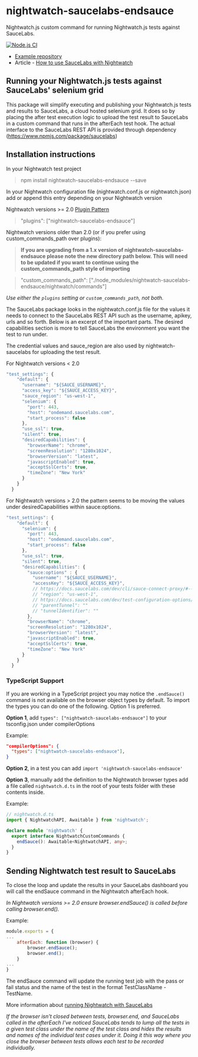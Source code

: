 # nightwatch-saucelabs-endsauce

Nightwatch.js custom command for running Nightwatch.js tests against SauceLabs.

[![Node.js CI](https://github.com/reallymello/nightwatch-saucelabs-endsauce/actions/workflows/node.js.yml/badge.svg)](https://github.com/reallymello/nightwatch-saucelabs-endsauce/actions/workflows/node.js.yml)

- [Example repository](https://github.com/reallymello/nightwatchTutorials/tree/master/sauceLabsExample)
- Article - [How to use SauceLabs with Nightwatch](https://www.davidmello.com/how-to-use-nightwatch-with-saucelabs/)

## Running your Nightwatch.js tests against SauceLabs' selenium grid

This package will simplify executing and publishing your Nightwatch.js tests and results to SauceLabs, a cloud hosted selenium grid. It does so by placing the after test execution logic to upload the test result to SauceLabs in a custom command that runs in the afterEach test hook. The actual interface to the SauceLabs REST API is provided through dependency (https://www.npmjs.com/package/saucelabs)

## Installation instructions

In your Nightwatch test project

> npm install nightwatch-saucelabs-endsauce --save

In your Nightwatch configuration file (nightwatch.conf.js or nightwatch.json) add or append this entry depending on your Nightwatch version

Nightwatch versions >= 2.0 [Plugin Pattern](https://nightwatchjs.org/guide/extending-nightwatch/adding-plugins.html#guide-container)

> "plugins": ["nightwatch-saucelabs-endsauce"]

Nightwatch versions older than 2.0 (or if you prefer using custom_commands_path over plugins):

>**If you are upgrading from a 1.x version of nightwatch-saucelabs-endsauce please note the new directory path below. This will need to be updated if you want to continue using the custom_commands_path style of importing**

> "custom_commands_path": ["./node_modules/nightwatch-saucelabs-endsauce/nightwatch/commands"]

_Use either the `plugins` setting or `custom_commands_path`, not both._

The SauceLabs package looks in the nightwatch.conf.js file for the values it needs to connect to the SauceLabs REST API such as the username, apikey, urls and so forth. Below is an excerpt of the important parts. The desired capabilities section is more to tell SauceLabs the environment you want the test to run under.

The credential values and sauce_region are also used by nightwatch-saucelabs for uploading the test result.

For Nightwatch versions < 2.0

```js
"test_settings": {
    "default": {
      "username": "${SAUCE_USERNAME}",
      "access_key": "${SAUCE_ACCESS_KEY}",
      "sauce_region": "us-west-1",
      "selenium": {
        "port": 443,
        "host": "ondemand.saucelabs.com",
        "start_process": false
      },
      "use_ssl": true,
      "silent": true,
      "desiredCapabilities": {
        "browserName": "chrome",
        "screenResolution": "1280x1024",
        "browserVersion": "latest",
        "javascriptEnabled": true,
        "acceptSslCerts": true,
        "timeZone": "New York"
      }
    }
  }
```

For Nightwatch versions > 2.0 the pattern seems to be moving the values under desiredCapabilities within sauce:options.

```js
"test_settings": {
    "default": {
      "selenium": {
        "port": 443,
        "host": "ondemand.saucelabs.com",
        "start_process": false
      },
      "use_ssl": true,
      "silent": true,
      "desiredCapabilities": {
        "sauce:options" : {
          "username": "${SAUCE_USERNAME}",
          "accessKey": "${SAUCE_ACCESS_KEY}",
          // https://docs.saucelabs.com/dev/cli/sauce-connect-proxy/#--region
          // "region": "us-west-1",
          // https://docs.saucelabs.com/dev/test-configuration-options/#tunnelidentifier
          // "parentTunnel": ""
          // "tunnelIdentifier": ""
        },
        "browserName": "chrome",
        "screenResolution": "1280x1024",
        "browserVersion": "latest",
        "javascriptEnabled": true,
        "acceptSslCerts": true,
        "timeZone": "New York"
      }
    }
  }
```

### TypeScript Support

If you are working in a TypeScript project you may notice the `.endSauce()` command is not available on the browser object types by default. To import the types you can do one of the following. Option 1 is preferred.

**Option 1**, add `types": ["nightwatch-saucelabs-endsauce"]` to your tsconfig.json under compilerOptions

Example:
```json
"compilerOptions": {
  "types": ["nightwatch-saucelabs-endsauce"],
}
```

**Option 2**, in a test you can add `import 'nightwatch-saucelabs-endsauce'`

**Option 3**, manually add the definition to the Nightwatch browser types add a file called `nightwatch.d.ts` in the root of your tests folder with these contents inside.

Example:
```ts
// nightwatch.d.ts
import { NightwatchAPI, Awaitable } from 'nightwatch';

declare module 'nightwatch' {
  export interface NightwatchCustomCommands {
    endSauce(): Awaitable<NightwatchAPI, any>;
  }
}
```

## Sending Nightwatch test result to SauceLabs

To close the loop and update the results in your SauceLabs dashboard you will call the endSauce command in the Nightwatch afterEach hook.

_In Nightwatch versions >= 2.0 ensure browser.endSauce() is called before calling browser.end()._

Example:

```js
module.exports = {
...
    afterEach: function (browser) {
        browser.endSauce();
        browser.end();
    }
...
}
```

The endSauce command will update the running test job with the pass or fail status and the name of the test in the format TestClassName - TestName.

More information about [running Nightwatch with SauceLabs](https://www.davidmello.com/how-to-use-nightwatch-with-saucelabs/)

_If the browser isn't closed between tests, browser.end, and SauceLabs called in the afterEach I've noticed SauceLabs tends to lump all the tests in a given test class under the name of the test class and hides the results and names of the individual test cases under it. Doing it this way where you close the browser between tests allows each test to be recorded individually._
